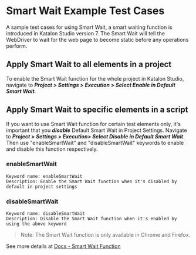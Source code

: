 # Smart Wait Example Test Cases

A sample test cases for using Smart Wait, a smart waiting function is introduced in Katalon Studio version 7.
The Smart Wait will tell the WebDriver to wait for the web page to become static before any operations perform.

## Apply Smart Wait to all elements in a project
To enable the Smart Wait function for the whole project in Katalon Studio, navigate to ***Project > Settings > Execution > Select Enable in Default Smart Wait.***

## Apply Smart Wait to specific elements in a script
If you want to use Smart Wait function for certain test elements only, it's important that you ***disable*** Default Smart Wait in Project Settings. Navigate to ***Project > Settings > Execution> Select Disable in Default Smart Wait***.
Then use "enableSmartWait" and "disableSmartWait" keywords to enable and disable this function respectively.

### enableSmartWait
```
Keyword name: enableSmartWait
Description: Enable the Smart Wait function when it's disabled by default in project settings
```

### disableSmartWait
```
Keyword name: disableSmartWait
Description: Disable the Smart Wait function when it's enabled by using the above keyword
```
> Note: The Smart Wait function is only available in Chrome and Firefox.

See more details at [Docs - Smart Wait Function](https://docs.katalon.com/katalon-studio/docs/webui-smartwait.html)
